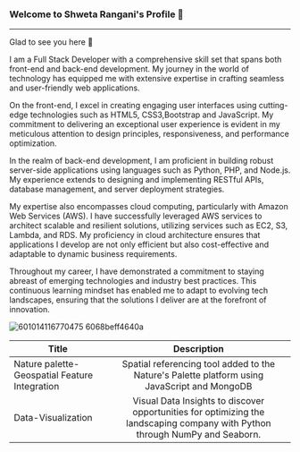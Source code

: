 ### Welcome to Shweta Rangani's Profile 👋
_______________________________________
Glad to see you here 👋

I am a Full Stack Developer with a comprehensive skill set that spans both front-end and back-end development. My journey in the world of technology has equipped me with extensive expertise in crafting seamless and user-friendly web applications.

On the front-end, I excel in creating engaging user interfaces using cutting-edge technologies such as HTML5, CSS3,Bootstrap and JavaScript. My commitment to delivering an exceptional user experience is evident in my meticulous attention to design principles, responsiveness, and performance optimization.

In the realm of back-end development, I am proficient in building robust server-side applications using languages such as Python, PHP, and Node.js. My experience extends to designing and implementing RESTful APIs, database management, and server deployment strategies. 

My expertise also encompasses cloud computing, particularly with Amazon Web Services (AWS). I have successfully leveraged AWS services to architect scalable and resilient solutions, utilizing services such as EC2, S3, Lambda, and RDS. My proficiency in cloud architecture ensures that applications I develop are not only efficient but also cost-effective and adaptable to dynamic business requirements.

Throughout my career, I have demonstrated a commitment to staying abreast of emerging technologies and industry best practices. This continuous learning mindset has enabled me to adapt to evolving tech landscapes, ensuring that the solutions I deliver are at the forefront of innovation.

![601014116770475 6068beff4640a](https://github.com/shwetavachhani/shwetavachhani/assets/40855339/4ac374f0-c16c-4ec4-b91f-e66fc5dee46a)


| Title        | Description    | 
| ------------- |:-------------:| 
| Nature palette- Geospatial Feature Integration | Spatial referencing tool added to the Nature's Palette platform using JavaScript and MongoDB | 
| Data-Visualization      | Visual Data Insights to discover opportunities for optimizing the landscaping company with Python through NumPy and Seaborn. |  



<!--
**shwetavachhani/shwetavachhani** is a ✨ _special_ ✨ repository because its `README.md` (this file) appears on your GitHub profile.

Here are some ideas to get you started:

- 🔭 I’m currently working on ...
- 🌱 I’m currently learning ...
- 👯 I’m looking to collaborate on ...
- 🤔 I’m looking for help with ...
- 💬 Ask me about ...
- 📫 How to reach me: ...
- 😄 Pronouns: ...
- ⚡ Fun fact: ...
-->
